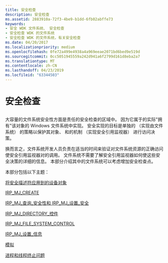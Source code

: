 ```yaml
---
title: 安全检查
description: 安全检查
ms.assetid: 2883910a-72f3-4be9-b1dd-6fb02abffe73
keywords:
- 安全 WDK 文件系统、 安全检查
- 安全检查 WDK 的文件系统
- 安全检查 WDK 的文件系统，有关安全检查
ms.date: 04/20/2017
ms.localizationpriority: medium
ms.openlocfilehash: 0fe72a499e4938a4a969eeae2071bd6bed9e519d
ms.sourcegitcommit: 0cc5051945559a242d941a6f2799d161d8eba2a7
ms.translationtype: MT
ms.contentlocale: zh-CN
ms.lasthandoff: 04/23/2019
ms.locfileid: "63344503"
---
```

# <a name="security-checks"></a>安全检查


## <span id="ddk_security_checks_if"></span><span id="DDK_SECURITY_CHECKS_IF"></span>


大容量的文件系统安全性方面是责任的安全检查的区域中。 因为它属于的实际"拥有"该对象的 Windows 文件系统中实现。 安全实现的目标是单独的 （实现由文件系统） 的策略以保护其对象、 和的机制 （实现安全引用监视器） 进行访问决策。

换而言之，文件系统开发人员负责在适当的时间来验证对文件系统资源的正确访问使安全引用监视器对的调用。 文件系统不需要了解安全引用监视器如何使这些安全决策的详细的信息。 本部分介绍其中的文件系统可以考虑增加安全检查点。

本部分包括以下主题：

[将安全描述符应用到的设备对象](applying-security-descriptors-on-the-device-object.md)

[IRP\_MJ\_CREATE](irp-mj-create-dispatch-routine.md)

[IRP\_MJ\_查询\_安全性和 IRP\_MJ\_设置\_安全](irp-mj-query-security-and-irp-mj-set-security.md)

[IRP\_MJ\_DIRECTORY\_控件](irp-mj-directory-control2.md)

[IRP\_MJ\_FILE\_SYSTEM\_CONTROL](https://msdn.microsoft.com/library/windows/hardware/ff548670)

[IRP\_MJ\_设置\_信息](https://msdn.microsoft.com/library/windows/hardware/ff549366)

[模拟](impersonation.md)

[进程和线程终止问题](process-and-thread-termination-issues.md)

 

 




